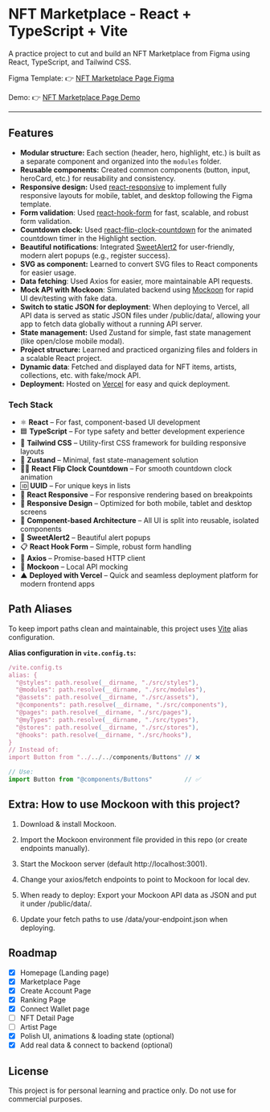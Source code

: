 # NFT Marketplace - React + TypeScript + Vite

A practice project to cut and build an NFT Marketplace from Figma using React, TypeScript, and Tailwind CSS.

Figma Template: 👉 [NFT Marketplace Page Figma](https://www.figma.com/design/FOhDKjKZzGymr6LH0rcQUQ/NFT-Marketplace-Template---Create-an-NFT-website-in-minutes--Community-?node-id=1647-17907&p=f)

Demo: 👉 [NFT Marketplace Page Demo](https://nft-marketplace-smoky-eta.vercel.app/)

---

## Features

- **Modular structure:** Each section (header, hero, highlight, etc.) is built as a separate component and organized into the `modules` folder.
- **Reusable components:** Created common components (button, input, heroCard, etc.) for reusability and consistency.
- **Responsive design:** Used [react-responsive](https://github.com/yocontra/react-responsive) to implement fully responsive layouts for mobile, tablet, and desktop following the Figma template.
- **Form validation**: Used [react-hook-form](https://react-hook-form.com/) for fast, scalable, and robust form validation.
- **Countdown clock:** Used [react-flip-clock-countdown](https://github.com/sLeeNguyen/react-flip-clock-countdown) for the animated countdown timer in the Highlight section.
- **Beautiful notifications**: Integrated [SweetAlert2](https://sweetalert2.github.io/) for user-friendly, modern alert popups (e.g., register success).
- **SVG as component:** Learned to convert SVG files to React components for easier usage.
- **Data fetching**: Used Axios for easier, more maintainable API requests.
- **Mock API with Mockoon**: Simulated backend using [Mockoon](https://mockoon.com/) for rapid UI dev/testing with fake data.
- **Switch to static JSON for deployment**: When deploying to Vercel, all API data is served as static JSON files under /public/data/, allowing your app to fetch data globally without a running API server.
- **State management:** Used Zustand for simple, fast state management (like open/close mobile modal).
- **Project structure:** Learned and practiced organizing files and folders in a scalable React project.
- **Dynamic data**: Fetched and displayed data for NFT items, artists, collections, etc. with fake/mock API.
- **Deployment:** Hosted on [Vercel](https://vercel.com/) for easy and quick deployment.

### Tech Stack

- ⚛️ **React** – For fast, component-based UI development
- 🟦 **TypeScript** – For type safety and better development experience
- 💨 **Tailwind CSS** – Utility-first CSS framework for building responsive layouts
- 🧠 **Zustand** – Minimal, fast state-management solution
- 🏃‍♂️ **React Flip Clock Countdown** – For smooth countdown clock animation
- 🆔 **UUID** – For unique keys in lists
- 📏 **React Responsive** – For responsive rendering based on breakpoints
- 📱 **Responsive Design** – Optimized for both mobile, tablet and desktop screens
- 🧩 **Component-based Architecture** – All UI is split into reusable, isolated components
- 🔔 **SweetAlert2** – Beautiful alert popups
- 📋 **React Hook Form** – Simple, robust form handling
- 🔗 **Axios** – Promise-based HTTP client
- 🧪 **Mockoon** – Local API mocking
- ▲ **Deployed with Vercel** – Quick and seamless deployment platform for modern frontend apps

## Path Aliases

To keep import paths clean and maintainable, this project uses [Vite](https://vitejs.dev/) alias configuration.

**Alias configuration in `vite.config.ts`:**

```js
/vite.config.ts
alias: {
  "@styles": path.resolve(__dirname, "./src/styles"),
  "@modules": path.resolve(__dirname, "./src/modules"),
  "@assets": path.resolve(__dirname, "./src/assets"),
  "@components": path.resolve(__dirname, "./src/components"),
  "@pages": path.resolve(__dirname, "./src/pages"),
  "@myTypes": path.resolve(__dirname, "./src/types"),
  "@stores": path.resolve(__dirname, "./src/stores"),
  "@hooks": path.resolve(__dirname, "./src/hooks"),
}
// Instead of:
import Button from "../../../components/Buttons" // ❌

// Use:
import Button from "@components/Buttons"         // ✅
```

## Extra: How to use Mockoon with this project?

1. Download & install Mockoon.

2. Import the Mockoon environment file provided in this repo (or create endpoints manually).

3. Start the Mockoon server (default http://localhost:3001).

4. Change your axios/fetch endpoints to point to Mockoon for local dev.

5. When ready to deploy: Export your Mockoon API data as JSON and put it under /public/data/.

6. Update your fetch paths to use /data/your-endpoint.json when deploying.

## Roadmap

- [x] Homepage (Landing page)
- [x] Marketplace Page
- [x] Create Account Page
- [x] Ranking Page
- [x] Connect Wallet page
- [ ] NFT Detail Page
- [ ] Artist Page
- [x] Polish UI, animations & loading state (optional)
- [x] Add real data & connect to backend (optional)

## License

This project is for personal learning and practice only.
Do not use for commercial purposes.
